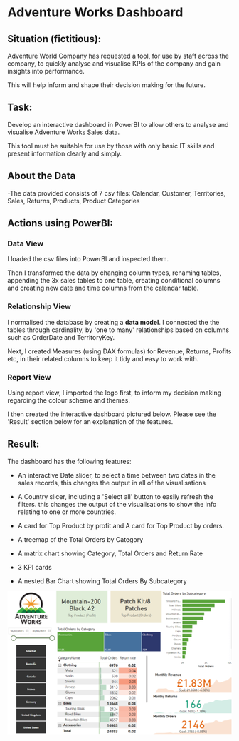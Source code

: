 # Adventure Works Dashboard

## Situation (fictitious):

Adventure World Company has requested a tool, for use by staff across the company, to quickly analyse and visualise KPIs of the company and gain insights into performance.

This will help inform and shape their decision making for the future.

## Task:

Develop an interactive dashboard in PowerBI to allow others to analyse and visualise Adventure Works Sales data.

This tool must be suitable for use by those with only basic IT skills and present information clearly and simply. 

## About the Data

-The data provided consists of 7 csv files: Calendar, Customer, Territories, Sales, Returns, Products, Product Categories

## Actions using PowerBI:
 
### Data View

I loaded the csv files into PowerBI and inspected them. 

Then I transformed the data by changing column types, renaming tables, appending the 3x sales tables to one table, creating conditional columns and creating new date and time columns from the calendar table. 

### Relationship View

I normalised the database by creating a <b>data model</b>. I connected the the tables through cardinality, by 'one to many' relationships based on columns such as OrderDate and TerritoryKey.

Next, I created Measures (using DAX formulas) for Revenue, Returns, Profits etc, in their related columns to keep it tidy and easy to work with. 

### Report View

Using report view, I imported the logo first, to inform my decision making regarding the colour scheme and themes.

I then created the interactive dashboard pictured below. Please see the 'Result' section below for an explanation of the features.

## Result:

The dashboard has the following features:

- An interactive Date slider, to select a time between two dates in the sales records, this changes the output in all of the visualisations
  
- A Country slicer, including a 'Select all' button to easily refresh the filters. this changes the output of the visualisations to show the info relating to one or more countries.
  
- A card for Top Product by profit and A card for Top Product by orders.
  
- A treemap of the Total Orders by Category
  
- A matrix chart showing Category, Total Orders and Return Rate

- 3 KPI cards

- A nested Bar Chart showing Total Orders By Subcategory

![Alt text](https://github.com/IsabelWh/DataAnalysisProjects/blob/7004ed15ecc8db05c0b4330cf29aad34c2558342/AW_dashboard_screenshot.png)


